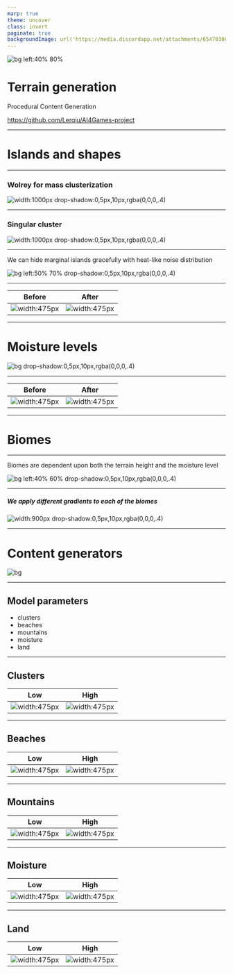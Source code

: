 ```yaml
---
marp: true
theme: uncover
class: invert
paginate: true
backgroundImage: url('https://media.discordapp.net/attachments/654703064279941140/934997629404852234/wp4831645.png')
---
```


![bg left:40% 80%](https://media.discordapp.net/attachments/654703064279941140/934999099990736896/8-abstract-feather-setsiri-silapasuwanchai-transparent.png)

# **Terrain generation**
Procedural Content Generation

https://github.com/Lerqiu/AI4Games-project

---

# Islands and shapes

---

### Wolrey for mass clusterization
![width:1000px drop-shadow:0,5px,10px,rgba(0,0,0,.4)](https://media.discordapp.net/attachments/891385522063302747/939978440403206194/unknown.png)

---

### Singular cluster
![width:1000px drop-shadow:0,5px,10px,rgba(0,0,0,.4)](https://media.discordapp.net/attachments/891385522063302747/939979068676395028/unknown.png)

---

We can hide marginal islands gracefully with heat-like noise distribution

![bg left:50% 70% drop-shadow:0,5px,10px,rgba(0,0,0,.4)](https://media.discordapp.net/attachments/891385522063302747/939979429948583966/unknown.png)

---

Before             		   | After
:-------------------------:|:-------------------------:
![width:475px](https://media.discordapp.net/attachments/891385522063302747/939980512938819645/unknown.png)  |  ![width:475px](https://media.discordapp.net/attachments/891385522063302747/939980562884595742/unknown.png)

---

# Moisture levels
![bg drop-shadow:0,5px,10px,rgba(0,0,0,.4)](https://media.discordapp.net/attachments/654703064279941140/939983340247851038/unknown.png)

---

Before             		   | After
:-------------------------:|:-------------------------:
![width:475px](https://media.discordapp.net/attachments/654703064279941140/939985555817656360/unknown.png)  |  ![width:475px](https://cdn.discordapp.com/attachments/654703064279941140/939984341235277824/unknown.png)


---

# Biomes

---

Biomes are dependent upon both the terrain height and the moisture level 

![bg left:40% 60% drop-shadow:0,5px,10px,rgba(0,0,0,.4)](https://media.discordapp.net/attachments/654703064279941140/939998616892874792/unknown.png) 

---

##### We apply different gradients to each of the biomes

![width:900px drop-shadow:0,5px,10px,rgba(0,0,0,.4)](https://media.discordapp.net/attachments/654703064279941140/940003881017024522/unknown.png)

---

# Content generators
![bg](https://media.discordapp.net/attachments/654703064279941140/940013246293901342/unknown.png)

---

## Model parameters
- clusters
- beaches
- mountains
- moisture
- land

---

## Clusters

Low             		   | High
:-------------------------:|:-------------------------:
![width:475px](https://media.discordapp.net/attachments/654703064279941140/940016832562229278/unknown.png)  |  ![width:475px](https://media.discordapp.net/attachments/654703064279941140/940016277525766206/unknown.png)

---

## Beaches

Low             		   | High
:-------------------------:|:-------------------------:
![width:475px](https://media.discordapp.net/attachments/654703064279941140/940017697423503370/unknown.png)  |  ![width:475px](https://media.discordapp.net/attachments/654703064279941140/940017859889872908/unknown.png)

---

## Mountains

Low             		   | High
:-------------------------:|:-------------------------:
![width:475px](https://images-ext-2.discordapp.net/external/71zE8cqUF_2riVlq7TX-rABzgQa2PvP566o73HW6WS0/https/media.discordapp.net/attachments/654703064279941140/940017859889872908/unknown.png)  |  ![width:475px](https://media.discordapp.net/attachments/654703064279941140/940018787946749962/unknown.png)

---

## Moisture

Low             		   | High
:-------------------------:|:-------------------------:
![width:475px](https://media.discordapp.net/attachments/654703064279941140/940020348856983572/unknown.png)  |  ![width:475px](https://media.discordapp.net/attachments/654703064279941140/940020903998291968/unknown.png)

---

## Land

Low             		   | High
:-------------------------:|:-------------------------:
![width:475px](https://media.discordapp.net/attachments/654703064279941140/940021546871844874/unknown.png)  |  ![width:475px](https://media.discordapp.net/attachments/654703064279941140/940021480153051186/unknown.png)

